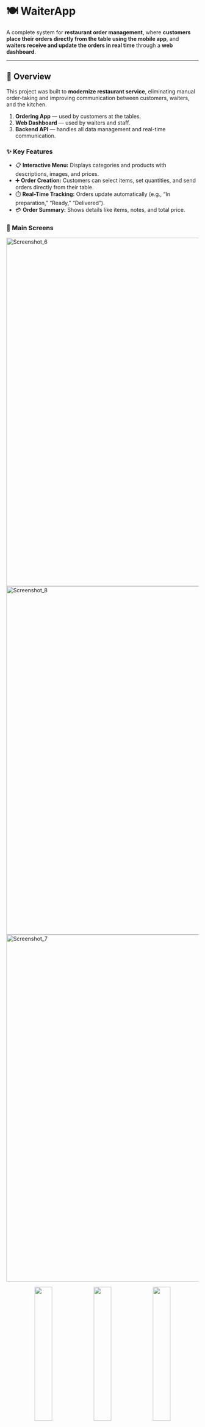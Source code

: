 # 🍽️ WaiterApp

A complete system for **restaurant order management**, where **customers place their orders directly from the table using the mobile app**, and **waiters receive and update the orders in real time** through a **web dashboard**.

---

## 🚀 Overview

This project was built to **modernize restaurant service**, eliminating manual order-taking and improving communication between customers, waiters, and the kitchen.


1. **Ordering App** — used by customers at the tables.  
2. **Web Dashboard** — used by waiters and staff.  
3. **Backend API** — handles all data management and real-time communication.


### ✨ Key Features

- 📋 **Interactive Menu:** Displays categories and products with descriptions, images, and prices.  
- ➕ **Order Creation:** Customers can select items, set quantities, and send orders directly from their table.  
- ⏱️ **Real-Time Tracking:** Orders update automatically (e.g., “In preparation,” “Ready,” “Delivered”).  
- 💳 **Order Summary:** Shows details like items, notes, and total price.  
 


### 📸 Main Screens





<img width="1919" height="913" alt="Screenshot_6" src="https://github.com/user-attachments/assets/126a70f4-315e-40ec-ae5f-e518b6891f3b" />
<img width="1917" height="913" alt="Screenshot_8" src="https://github.com/user-attachments/assets/37aac70e-4720-463e-b71a-e6c8dcd3acab" />
<img width="1912" height="909" alt="Screenshot_7" src="https://github.com/user-attachments/assets/3b3a47fc-7213-45a1-abf8-18de52a25279" />

<p align="center">
  <img src="https://github.com/user-attachments/assets/af96dd66-c6b8-40cb-a2e9-5767f82cb141" width="30%" />
  <img src="https://github.com/user-attachments/assets/6c78585f-2ac8-43b5-aa55-fd0089d60669" width="30%" />
  <img src="https://github.com/user-attachments/assets/da808bd8-ad14-453c-b3fa-8acadf103c42" width="30%" />
</p>

<p align="center">
  <img src="https://github.com/user-attachments/assets/f4420085-ec2c-4188-83a4-efc8ffe47c9d" width="30%" />
  <img src="https://github.com/user-attachments/assets/1c59b3af-58f0-49b4-a0db-37bd517a5269" width="30%" />
</p>


## 🔄 System Flow

1. The **customer** opens the app, selects their table, and **places an order**.  
2. The **backend** receives the order and instantly notifies the **web dashboard** via **Socket.IO**.  
3. The **waiter** updates the order status as it progresses.  
4. The **app** receives updates automatically, showing the real-time status.



## 🛠️ Technologies Used

| Area | Technologies |
|------|--------------|
| **Frontend (App)** | React Native, Expo, Axios, Socket.IO |
| **Frontend (Dashboard)** | React, Vite, Socket.IO Client |
| **Backend** | Node.js, Express, MongoDB, Mongoose, Socket.IO |
| **Communication** | WebSockets (Socket.IO) |
| **Others** | ESLint, Prettier, dotenv |


